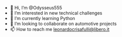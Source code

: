 - 👋 Hi, I’m @Odysseus555
- 👀 I’m interested in new technical challenges
- 🌱 I’m currently learning Python
- 💞️ I’m looking to collaborate on automotive projects
- 📫 How to reach me leonardocrisafulli@libero.it

<!---
Odysseus555/Odysseus555 is a ✨ special ✨ repository because its `README.md` (this file) appears on your GitHub profile.
You can click the Preview link to take a look at your changes.
--->
